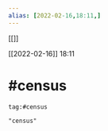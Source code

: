 ```yaml
---
alias: [2022-02-16,18:11,]
---
```

[[]]

[[2022-02-16]] 18:11

# #census 
```query 2021-11-01 02:19
tag:#census 
```
```query
"census"
```